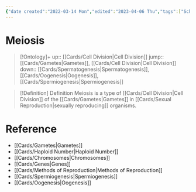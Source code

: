 ```yaml
---
{"date created":"2022-03-14 Mon","edited":"2023-04-06 Thu","tags":["School","genetics","on/Science/Biology/Genetics"],"dg-publish":true,"permalink":"/cards/meiosis/","dgPassFrontmatter":true}
---
```


# Meiosis

> [!Ontology]+
> up:: [[Cards/Cell Division\|Cell Division]]
> jump:: [[Cards/Gametes\|Gametes]], [[Cards/Cell Division\|Cell Division]]
> down:: [[Cards/Spermatogenesis\|Spermatogenesis]], [[Cards/Oogenesis\|Oogenesis]], [[Cards/Spermiogenesis\|Spermiogenesis]]

> [!Definition] Definition
> Meiosis is a type of [[Cards/Cell Division\|Cell Division]] of the [[Cards/Gametes\|Gametes]] in [[Cards/Sexual Reproduction\|sexually reproducing]] organisms.


# Reference
- [[Cards/Gametes\|Gametes]]
- [[Cards/Haploid Number\|Haploid Number]]
- [[Cards/Chromosomes\|Chromosomes]]
- [[Cards/Genes\|Genes]]
- [[Cards/Methods of Reproduction\|Methods of Reproduction]]
- [[Cards/Spermiogenesis\|Spermiogenesis]]
- [[Cards/Oogenesis\|Oogenesis]]
